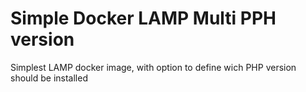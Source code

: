# Simple Docker LAMP Multi PPH version
Simplest LAMP docker image, with option to define wich PHP version should be installed
